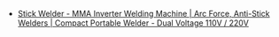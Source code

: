 - [Stick Welder - MMA Inverter Welding Machine | Arc Force, Anti-Stick Welders | Compact Portable Welder - Dual Voltage 110V / 220V](https://www.aliexpress.us/item/3256808609751026.html)

